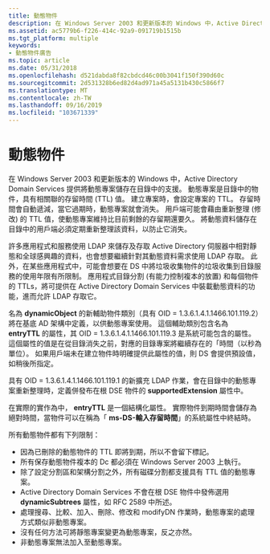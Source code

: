 ```yaml
---
title: 動態物件
description: 在 Windows Server 2003 和更新版本的 Windows 中，Active Directory Domain Services 提供將動態專案儲存在目錄中的支援。
ms.assetid: ac5779b6-f226-414c-92a9-091719b1515b
ms.tgt_platform: multiple
keywords:
- 動態物件廣告
ms.topic: article
ms.date: 05/31/2018
ms.openlocfilehash: d521dabda8f82cbdcd46c00b3041f150f390d60c
ms.sourcegitcommit: 2d531328b6ed82d4ad971a45a5131b430c5866f7
ms.translationtype: MT
ms.contentlocale: zh-TW
ms.lasthandoff: 09/16/2019
ms.locfileid: "103671339"
---
```

# <a name="dynamic-objects"></a>動態物件

在 Windows Server 2003 和更新版本的 Windows 中，Active Directory Domain Services 提供將動態專案儲存在目錄中的支援。 動態專案是目錄中的物件，具有相關聯的存留時間 (TTL) 值。 建立專案時，會設定專案的 TTL。 存留時間會自動遞減，當它過期時，動態專案就會消失。 用戶端可能會藉由重新整理 (修改) 的 TTL 值，使動態專案維持比目前剩餘的存留期還要久。 將動態資料儲存在目錄中的用戶端必須定期重新整理該資料，以防止它消失。

許多應用程式和服務使用 LDAP 來儲存及存取 Active Directory 伺服器中相對靜態和全球感興趣的資料，也會想要繼續針對其動態資料需求使用 LDAP 存取。 此外，在某些應用程式中，可能會想要在 DS 中將垃圾收集物件的垃圾收集到目錄服務的使用年限有所限制。 應用程式目錄分割 (有能力控制複本的放置) 和每個物件的 TTLs，將可提供在 Active Directory Domain Services 中裝載動態資料的功能，進而允許 LDAP 存取它。

名為 **dynamicObject** 的新輔助物件類別（具有 OID = 1.3.6.1.4.1.1466.101.119.2）將在基底 AD 架構中定義，以供動態專案使用。 這個輔助類別包含名為 **entryTTL** 的屬性，其 OID = 1.3.6.1.4.1.1466.101.119.3 是系統可能包含的屬性。 這個屬性的值是在從目錄消失之前，對應的目錄專案將繼續存在的「時間（以秒為單位）。 如果用戶端未在建立物件時明確提供此屬性的值，則 DS 會提供預設值，如稍後所指定。

具有 OID = 1.3.6.1.4.1.1466.101.119.1 的新擴充 LDAP 作業，會在目錄中的動態專案重新整理時，定義併發布在根 DSE 物件的 **supportedExtension** 屬性中。

在實際的實作為中， **entryTTL** 是一個結構化屬性。 實際物件到期時間會儲存為絕對時間，當物件可以在稱為「 **ms-DS-輸入存留時間**」的系統屬性中終結時。

所有動態物件都有下列限制：

-   因為已刪除的動態物件的 TTL 即將到期，所以不會留下標記。
-   所有保存動態物件複本的 Dc 都必須在 Windows Server 2003 上執行。
-   除了設定分割區和架構分割之外，所有磁碟分割都支援具有 TTL 值的動態專案。
-   Active Directory Domain Services 不會在根 DSE 物件中發佈選用 **dynamicSubtrees** 屬性，如 RFC 2589 中所述。
-   處理搜尋、比較、加入、刪除、修改和 modifyDN 作業時，動態專案的處理方式類似非動態專案。
-   沒有任何方法可將靜態專案變更為動態專案，反之亦然。
-   非動態專案無法加入至動態專案。

 

 




